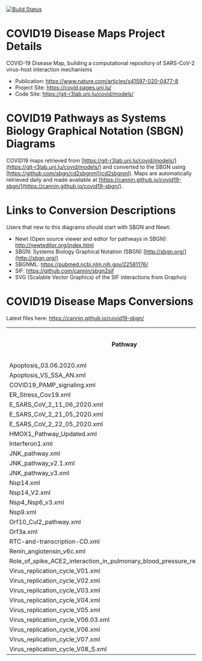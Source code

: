 [![Build Status](https://travis-ci.org/cannin/covid19-sbgn.svg?branch=master)](https://travis-ci.org/cannin/covid19-sbgn)

# COVID19 Disease Maps Project Details 

COVID-19 Disease Map, building a computational repository of SARS-CoV-2 virus-host interaction mechanisms

* Publication: https://www.nature.com/articles/s41597-020-0477-8
* Project Site: https://covid.pages.uni.lu/
* Code Site: https://git-r3lab.uni.lu/covid/models/

# COVID19 Pathways as Systems Biology Graphical Notation (SBGN) Diagrams

COVID19 maps retrieved from [https://git-r3lab.uni.lu/covid/models/](https://git-r3lab.uni.lu/covid/models/) and converted to the SBGN using [https://github.com/sbgn/cd2sbgnml](cd2sbgnml). Maps are automatically retrieved daily and made available at [https://cannin.github.io/covid19-sbgn/](https://cannin.github.io/covid19-sbgn/). 

# Links to Conversion Descriptions

Users that new to this diagrams should start with SBGN and Newt: 

* Newt (Open source viewer and editor for pathways in SBGN): http://newteditor.org/index.html 
* SBGN: Systems Biology Graphical Notation (SBGN) [http://sbgn.org/](http://sbgn.org/)
* SBGNML: https://pubmed.ncbi.nlm.nih.gov/22581176/
* SIF: https://github.com/cannin/sbgn2sif
* SVG (Scalable Vector Graphics) of the SIF interactions from Graphviz

# COVID19 Disease Maps Conversions 

Latest files here: https://cannin.github.io/covid19-sbgn/

<table><tr><th>Pathway</th><th>SBGNML</th><th>SIF</th><th>Newt (SBGN Web Editor)</th><th>SVG (SIF)</th></tr><tr><td>Apoptosis_03.06.2020.xml</td><td><a href="https://cannin.github.io/covid19-sbgn/Apoptosis_03.06.2020.xml.sbgn" target="_blank" rel="noopener noreferrer">SBGNML</a></td><td><a href="https://cannin.github.io/covid19-sbgn/Apoptosis_03.06.2020.xml_simplified.sif" target="_blank" rel="noopener noreferrer">SIF</a></td><td><a href="http://web.newteditor.org/?URL=https://cannin.github.io/covid19-sbgn/Apoptosis_03.06.2020.xml.sbgn" target="_blank" rel="noopener noreferrer">Newt</a></td><td><a href="https://cannin.github.io/covid19-sbgn/Apoptosis_03.06.2020.xml_projected.svg" target="_blank" rel="noopener noreferrer">SVG</a></td></tr><tr><td>Apoptosis_VS_SSA_AN.xml</td><td><a href="https://cannin.github.io/covid19-sbgn/Apoptosis_VS_SSA_AN.xml.sbgn" target="_blank" rel="noopener noreferrer">SBGNML</a></td><td><a href="https://cannin.github.io/covid19-sbgn/Apoptosis_VS_SSA_AN.xml_simplified.sif" target="_blank" rel="noopener noreferrer">SIF</a></td><td><a href="http://web.newteditor.org/?URL=https://cannin.github.io/covid19-sbgn/Apoptosis_VS_SSA_AN.xml.sbgn" target="_blank" rel="noopener noreferrer">Newt</a></td><td><a href="https://cannin.github.io/covid19-sbgn/Apoptosis_VS_SSA_AN.xml_projected.svg" target="_blank" rel="noopener noreferrer">SVG</a></td></tr><tr><td>COVID19_PAMP_signaling.xml</td><td><a href="https://cannin.github.io/covid19-sbgn/COVID19_PAMP_signaling.xml.sbgn" target="_blank" rel="noopener noreferrer">SBGNML</a></td><td><a href="https://cannin.github.io/covid19-sbgn/COVID19_PAMP_signaling.xml_simplified.sif" target="_blank" rel="noopener noreferrer">SIF</a></td><td><a href="http://web.newteditor.org/?URL=https://cannin.github.io/covid19-sbgn/COVID19_PAMP_signaling.xml.sbgn" target="_blank" rel="noopener noreferrer">Newt</a></td><td><a href="https://cannin.github.io/covid19-sbgn/COVID19_PAMP_signaling.xml_projected.svg" target="_blank" rel="noopener noreferrer">SVG</a></td></tr><tr><td>ER_Stress_Cov19.xml</td><td><a href="https://cannin.github.io/covid19-sbgn/ER_Stress_Cov19.xml.sbgn" target="_blank" rel="noopener noreferrer">SBGNML</a></td><td><a href="https://cannin.github.io/covid19-sbgn/ER_Stress_Cov19.xml_simplified.sif" target="_blank" rel="noopener noreferrer">SIF</a></td><td><a href="http://web.newteditor.org/?URL=https://cannin.github.io/covid19-sbgn/ER_Stress_Cov19.xml.sbgn" target="_blank" rel="noopener noreferrer">Newt</a></td><td><a href="https://cannin.github.io/covid19-sbgn/ER_Stress_Cov19.xml_projected.svg" target="_blank" rel="noopener noreferrer">SVG</a></td></tr><tr><td>E_SARS_CoV_2_11_06_2020.xml</td><td><a href="https://cannin.github.io/covid19-sbgn/E_SARS_CoV_2_11_06_2020.xml.sbgn" target="_blank" rel="noopener noreferrer">SBGNML</a></td><td><a href="https://cannin.github.io/covid19-sbgn/E_SARS_CoV_2_11_06_2020.xml_simplified.sif" target="_blank" rel="noopener noreferrer">SIF</a></td><td><a href="http://web.newteditor.org/?URL=https://cannin.github.io/covid19-sbgn/E_SARS_CoV_2_11_06_2020.xml.sbgn" target="_blank" rel="noopener noreferrer">Newt</a></td><td><a href="https://cannin.github.io/covid19-sbgn/E_SARS_CoV_2_11_06_2020.xml_projected.svg" target="_blank" rel="noopener noreferrer">SVG</a></td></tr><tr><td>E_SARS_CoV_2_21_05_2020.xml</td><td><a href="https://cannin.github.io/covid19-sbgn/E_SARS_CoV_2_21_05_2020.xml.sbgn" target="_blank" rel="noopener noreferrer">SBGNML</a></td><td><a href="https://cannin.github.io/covid19-sbgn/E_SARS_CoV_2_21_05_2020.xml_simplified.sif" target="_blank" rel="noopener noreferrer">SIF</a></td><td><a href="http://web.newteditor.org/?URL=https://cannin.github.io/covid19-sbgn/E_SARS_CoV_2_21_05_2020.xml.sbgn" target="_blank" rel="noopener noreferrer">Newt</a></td><td><a href="https://cannin.github.io/covid19-sbgn/E_SARS_CoV_2_21_05_2020.xml_projected.svg" target="_blank" rel="noopener noreferrer">SVG</a></td></tr><tr><td>E_SARS_CoV_2_22_05_2020.xml</td><td><a href="https://cannin.github.io/covid19-sbgn/E_SARS_CoV_2_22_05_2020.xml.sbgn" target="_blank" rel="noopener noreferrer">SBGNML</a></td><td><a href="https://cannin.github.io/covid19-sbgn/E_SARS_CoV_2_22_05_2020.xml_simplified.sif" target="_blank" rel="noopener noreferrer">SIF</a></td><td><a href="http://web.newteditor.org/?URL=https://cannin.github.io/covid19-sbgn/E_SARS_CoV_2_22_05_2020.xml.sbgn" target="_blank" rel="noopener noreferrer">Newt</a></td><td><a href="https://cannin.github.io/covid19-sbgn/E_SARS_CoV_2_22_05_2020.xml_projected.svg" target="_blank" rel="noopener noreferrer">SVG</a></td></tr><tr><td>HMOX1_Pathway_Updated.xml</td><td><a href="https://cannin.github.io/covid19-sbgn/HMOX1_Pathway_Updated.xml.sbgn" target="_blank" rel="noopener noreferrer">SBGNML</a></td><td><a href="https://cannin.github.io/covid19-sbgn/HMOX1_Pathway_Updated.xml_simplified.sif" target="_blank" rel="noopener noreferrer">SIF</a></td><td><a href="http://web.newteditor.org/?URL=https://cannin.github.io/covid19-sbgn/HMOX1_Pathway_Updated.xml.sbgn" target="_blank" rel="noopener noreferrer">Newt</a></td><td><a href="https://cannin.github.io/covid19-sbgn/HMOX1_Pathway_Updated.xml_projected.svg" target="_blank" rel="noopener noreferrer">SVG</a></td></tr><tr><td>Interferon1.xml</td><td><a href="https://cannin.github.io/covid19-sbgn/Interferon1.xml.sbgn" target="_blank" rel="noopener noreferrer">SBGNML</a></td><td><a href="https://cannin.github.io/covid19-sbgn/Interferon1.xml_simplified.sif" target="_blank" rel="noopener noreferrer">SIF</a></td><td><a href="http://web.newteditor.org/?URL=https://cannin.github.io/covid19-sbgn/Interferon1.xml.sbgn" target="_blank" rel="noopener noreferrer">Newt</a></td><td><a href="https://cannin.github.io/covid19-sbgn/Interferon1.xml_projected.svg" target="_blank" rel="noopener noreferrer">SVG</a></td></tr><tr><td>JNK_pathway.xml</td><td><a href="https://cannin.github.io/covid19-sbgn/JNK_pathway.xml.sbgn" target="_blank" rel="noopener noreferrer">SBGNML</a></td><td><a href="https://cannin.github.io/covid19-sbgn/JNK_pathway.xml_simplified.sif" target="_blank" rel="noopener noreferrer">SIF</a></td><td><a href="http://web.newteditor.org/?URL=https://cannin.github.io/covid19-sbgn/JNK_pathway.xml.sbgn" target="_blank" rel="noopener noreferrer">Newt</a></td><td><a href="https://cannin.github.io/covid19-sbgn/JNK_pathway.xml_projected.svg" target="_blank" rel="noopener noreferrer">SVG</a></td></tr><tr><td>JNK_pathway_v2.1.xml</td><td><a href="https://cannin.github.io/covid19-sbgn/JNK_pathway_v2.1.xml.sbgn" target="_blank" rel="noopener noreferrer">SBGNML</a></td><td><a href="https://cannin.github.io/covid19-sbgn/JNK_pathway_v2.1.xml_simplified.sif" target="_blank" rel="noopener noreferrer">SIF</a></td><td><a href="http://web.newteditor.org/?URL=https://cannin.github.io/covid19-sbgn/JNK_pathway_v2.1.xml.sbgn" target="_blank" rel="noopener noreferrer">Newt</a></td><td><a href="https://cannin.github.io/covid19-sbgn/JNK_pathway_v2.1.xml_projected.svg" target="_blank" rel="noopener noreferrer">SVG</a></td></tr><tr><td>JNK_pathway_v3.xml</td><td><a href="https://cannin.github.io/covid19-sbgn/JNK_pathway_v3.xml.sbgn" target="_blank" rel="noopener noreferrer">SBGNML</a></td><td><a href="https://cannin.github.io/covid19-sbgn/JNK_pathway_v3.xml_simplified.sif" target="_blank" rel="noopener noreferrer">SIF</a></td><td><a href="http://web.newteditor.org/?URL=https://cannin.github.io/covid19-sbgn/JNK_pathway_v3.xml.sbgn" target="_blank" rel="noopener noreferrer">Newt</a></td><td><a href="https://cannin.github.io/covid19-sbgn/JNK_pathway_v3.xml_projected.svg" target="_blank" rel="noopener noreferrer">SVG</a></td></tr><tr><td>Nsp14.xml</td><td><a href="https://cannin.github.io/covid19-sbgn/Nsp14.xml.sbgn" target="_blank" rel="noopener noreferrer">SBGNML</a></td><td><a href="https://cannin.github.io/covid19-sbgn/Nsp14.xml_simplified.sif" target="_blank" rel="noopener noreferrer">SIF</a></td><td><a href="http://web.newteditor.org/?URL=https://cannin.github.io/covid19-sbgn/Nsp14.xml.sbgn" target="_blank" rel="noopener noreferrer">Newt</a></td><td><a href="https://cannin.github.io/covid19-sbgn/Nsp14.xml_projected.svg" target="_blank" rel="noopener noreferrer">SVG</a></td></tr><tr><td>Nsp14_V2.xml</td><td><a href="https://cannin.github.io/covid19-sbgn/Nsp14_V2.xml.sbgn" target="_blank" rel="noopener noreferrer">SBGNML</a></td><td><a href="https://cannin.github.io/covid19-sbgn/Nsp14_V2.xml_simplified.sif" target="_blank" rel="noopener noreferrer">SIF</a></td><td><a href="http://web.newteditor.org/?URL=https://cannin.github.io/covid19-sbgn/Nsp14_V2.xml.sbgn" target="_blank" rel="noopener noreferrer">Newt</a></td><td><a href="https://cannin.github.io/covid19-sbgn/Nsp14_V2.xml_projected.svg" target="_blank" rel="noopener noreferrer">SVG</a></td></tr><tr><td>Nsp4_Nsp6_v3.xml</td><td><a href="https://cannin.github.io/covid19-sbgn/Nsp4_Nsp6_v3.xml.sbgn" target="_blank" rel="noopener noreferrer">SBGNML</a></td><td><a href="https://cannin.github.io/covid19-sbgn/Nsp4_Nsp6_v3.xml_simplified.sif" target="_blank" rel="noopener noreferrer">SIF</a></td><td><a href="http://web.newteditor.org/?URL=https://cannin.github.io/covid19-sbgn/Nsp4_Nsp6_v3.xml.sbgn" target="_blank" rel="noopener noreferrer">Newt</a></td><td><a href="https://cannin.github.io/covid19-sbgn/Nsp4_Nsp6_v3.xml_projected.svg" target="_blank" rel="noopener noreferrer">SVG</a></td></tr><tr><td>Nsp9.xml</td><td><a href="https://cannin.github.io/covid19-sbgn/Nsp9.xml.sbgn" target="_blank" rel="noopener noreferrer">SBGNML</a></td><td><a href="https://cannin.github.io/covid19-sbgn/Nsp9.xml_simplified.sif" target="_blank" rel="noopener noreferrer">SIF</a></td><td><a href="http://web.newteditor.org/?URL=https://cannin.github.io/covid19-sbgn/Nsp9.xml.sbgn" target="_blank" rel="noopener noreferrer">Newt</a></td><td><a href="https://cannin.github.io/covid19-sbgn/Nsp9.xml_projected.svg" target="_blank" rel="noopener noreferrer">SVG</a></td></tr><tr><td>Orf10_Cul2_pathway.xml</td><td><a href="https://cannin.github.io/covid19-sbgn/Orf10_Cul2_pathway.xml.sbgn" target="_blank" rel="noopener noreferrer">SBGNML</a></td><td><a href="https://cannin.github.io/covid19-sbgn/Orf10_Cul2_pathway.xml_simplified.sif" target="_blank" rel="noopener noreferrer">SIF</a></td><td><a href="http://web.newteditor.org/?URL=https://cannin.github.io/covid19-sbgn/Orf10_Cul2_pathway.xml.sbgn" target="_blank" rel="noopener noreferrer">Newt</a></td><td><a href="https://cannin.github.io/covid19-sbgn/Orf10_Cul2_pathway.xml_projected.svg" target="_blank" rel="noopener noreferrer">SVG</a></td></tr><tr><td>Orf3a.xml</td><td><a href="https://cannin.github.io/covid19-sbgn/Orf3a.xml.sbgn" target="_blank" rel="noopener noreferrer">SBGNML</a></td><td><a href="https://cannin.github.io/covid19-sbgn/Orf3a.xml_simplified.sif" target="_blank" rel="noopener noreferrer">SIF</a></td><td><a href="http://web.newteditor.org/?URL=https://cannin.github.io/covid19-sbgn/Orf3a.xml.sbgn" target="_blank" rel="noopener noreferrer">Newt</a></td><td><a href="https://cannin.github.io/covid19-sbgn/Orf3a.xml_projected.svg" target="_blank" rel="noopener noreferrer">SVG</a></td></tr><tr><td>RTC-and-transcription-CD.xml</td><td><a href="https://cannin.github.io/covid19-sbgn/RTC-and-transcription-CD.xml.sbgn" target="_blank" rel="noopener noreferrer">SBGNML</a></td><td><a href="https://cannin.github.io/covid19-sbgn/RTC-and-transcription-CD.xml_simplified.sif" target="_blank" rel="noopener noreferrer">SIF</a></td><td><a href="http://web.newteditor.org/?URL=https://cannin.github.io/covid19-sbgn/RTC-and-transcription-CD.xml.sbgn" target="_blank" rel="noopener noreferrer">Newt</a></td><td><a href="https://cannin.github.io/covid19-sbgn/RTC-and-transcription-CD.xml_projected.svg" target="_blank" rel="noopener noreferrer">SVG</a></td></tr><tr><td>Renin_angiotensin_v6c.xml</td><td><a href="https://cannin.github.io/covid19-sbgn/Renin_angiotensin_v6c.xml.sbgn" target="_blank" rel="noopener noreferrer">SBGNML</a></td><td><a href="https://cannin.github.io/covid19-sbgn/Renin_angiotensin_v6c.xml_simplified.sif" target="_blank" rel="noopener noreferrer">SIF</a></td><td><a href="http://web.newteditor.org/?URL=https://cannin.github.io/covid19-sbgn/Renin_angiotensin_v6c.xml.sbgn" target="_blank" rel="noopener noreferrer">Newt</a></td><td><a href="https://cannin.github.io/covid19-sbgn/Renin_angiotensin_v6c.xml_projected.svg" target="_blank" rel="noopener noreferrer">SVG</a></td></tr><tr><td>Role_of_spike_ACE2_interaction_in_pulmonary_blood_pressure_regulation_v3.xml</td><td><a href="https://cannin.github.io/covid19-sbgn/Role_of_spike_ACE2_interaction_in_pulmonary_blood_pressure_regulation_v3.xml.sbgn" target="_blank" rel="noopener noreferrer">SBGNML</a></td><td><a href="https://cannin.github.io/covid19-sbgn/Role_of_spike_ACE2_interaction_in_pulmonary_blood_pressure_regulation_v3.xml_simplified.sif" target="_blank" rel="noopener noreferrer">SIF</a></td><td><a href="http://web.newteditor.org/?URL=https://cannin.github.io/covid19-sbgn/Role_of_spike_ACE2_interaction_in_pulmonary_blood_pressure_regulation_v3.xml.sbgn" target="_blank" rel="noopener noreferrer">Newt</a></td><td><a href="https://cannin.github.io/covid19-sbgn/Role_of_spike_ACE2_interaction_in_pulmonary_blood_pressure_regulation_v3.xml_projected.svg" target="_blank" rel="noopener noreferrer">SVG</a></td></tr><tr><td>Virus_replication_cycle_V01.xml</td><td><a href="https://cannin.github.io/covid19-sbgn/Virus_replication_cycle_V01.xml.sbgn" target="_blank" rel="noopener noreferrer">SBGNML</a></td><td><a href="https://cannin.github.io/covid19-sbgn/Virus_replication_cycle_V01.xml_simplified.sif" target="_blank" rel="noopener noreferrer">SIF</a></td><td><a href="http://web.newteditor.org/?URL=https://cannin.github.io/covid19-sbgn/Virus_replication_cycle_V01.xml.sbgn" target="_blank" rel="noopener noreferrer">Newt</a></td><td><a href="https://cannin.github.io/covid19-sbgn/Virus_replication_cycle_V01.xml_projected.svg" target="_blank" rel="noopener noreferrer">SVG</a></td></tr><tr><td>Virus_replication_cycle_V02.xml</td><td><a href="https://cannin.github.io/covid19-sbgn/Virus_replication_cycle_V02.xml.sbgn" target="_blank" rel="noopener noreferrer">SBGNML</a></td><td><a href="https://cannin.github.io/covid19-sbgn/Virus_replication_cycle_V02.xml_simplified.sif" target="_blank" rel="noopener noreferrer">SIF</a></td><td><a href="http://web.newteditor.org/?URL=https://cannin.github.io/covid19-sbgn/Virus_replication_cycle_V02.xml.sbgn" target="_blank" rel="noopener noreferrer">Newt</a></td><td><a href="https://cannin.github.io/covid19-sbgn/Virus_replication_cycle_V02.xml_projected.svg" target="_blank" rel="noopener noreferrer">SVG</a></td></tr><tr><td>Virus_replication_cycle_V03.xml</td><td><a href="https://cannin.github.io/covid19-sbgn/Virus_replication_cycle_V03.xml.sbgn" target="_blank" rel="noopener noreferrer">SBGNML</a></td><td><a href="https://cannin.github.io/covid19-sbgn/Virus_replication_cycle_V03.xml_simplified.sif" target="_blank" rel="noopener noreferrer">SIF</a></td><td><a href="http://web.newteditor.org/?URL=https://cannin.github.io/covid19-sbgn/Virus_replication_cycle_V03.xml.sbgn" target="_blank" rel="noopener noreferrer">Newt</a></td><td><a href="https://cannin.github.io/covid19-sbgn/Virus_replication_cycle_V03.xml_projected.svg" target="_blank" rel="noopener noreferrer">SVG</a></td></tr><tr><td>Virus_replication_cycle_V04.xml</td><td><a href="https://cannin.github.io/covid19-sbgn/Virus_replication_cycle_V04.xml.sbgn" target="_blank" rel="noopener noreferrer">SBGNML</a></td><td><a href="https://cannin.github.io/covid19-sbgn/Virus_replication_cycle_V04.xml_simplified.sif" target="_blank" rel="noopener noreferrer">SIF</a></td><td><a href="http://web.newteditor.org/?URL=https://cannin.github.io/covid19-sbgn/Virus_replication_cycle_V04.xml.sbgn" target="_blank" rel="noopener noreferrer">Newt</a></td><td><a href="https://cannin.github.io/covid19-sbgn/Virus_replication_cycle_V04.xml_projected.svg" target="_blank" rel="noopener noreferrer">SVG</a></td></tr><tr><td>Virus_replication_cycle_V05.xml</td><td><a href="https://cannin.github.io/covid19-sbgn/Virus_replication_cycle_V05.xml.sbgn" target="_blank" rel="noopener noreferrer">SBGNML</a></td><td><a href="https://cannin.github.io/covid19-sbgn/Virus_replication_cycle_V05.xml_simplified.sif" target="_blank" rel="noopener noreferrer">SIF</a></td><td><a href="http://web.newteditor.org/?URL=https://cannin.github.io/covid19-sbgn/Virus_replication_cycle_V05.xml.sbgn" target="_blank" rel="noopener noreferrer">Newt</a></td><td><a href="https://cannin.github.io/covid19-sbgn/Virus_replication_cycle_V05.xml_projected.svg" target="_blank" rel="noopener noreferrer">SVG</a></td></tr><tr><td>Virus_replication_cycle_V06.03.xml</td><td><a href="https://cannin.github.io/covid19-sbgn/Virus_replication_cycle_V06.03.xml.sbgn" target="_blank" rel="noopener noreferrer">SBGNML</a></td><td><a href="https://cannin.github.io/covid19-sbgn/Virus_replication_cycle_V06.03.xml_simplified.sif" target="_blank" rel="noopener noreferrer">SIF</a></td><td><a href="http://web.newteditor.org/?URL=https://cannin.github.io/covid19-sbgn/Virus_replication_cycle_V06.03.xml.sbgn" target="_blank" rel="noopener noreferrer">Newt</a></td><td><a href="https://cannin.github.io/covid19-sbgn/Virus_replication_cycle_V06.03.xml_projected.svg" target="_blank" rel="noopener noreferrer">SVG</a></td></tr><tr><td>Virus_replication_cycle_V06.xml</td><td><a href="https://cannin.github.io/covid19-sbgn/Virus_replication_cycle_V06.xml.sbgn" target="_blank" rel="noopener noreferrer">SBGNML</a></td><td><a href="https://cannin.github.io/covid19-sbgn/Virus_replication_cycle_V06.xml_simplified.sif" target="_blank" rel="noopener noreferrer">SIF</a></td><td><a href="http://web.newteditor.org/?URL=https://cannin.github.io/covid19-sbgn/Virus_replication_cycle_V06.xml.sbgn" target="_blank" rel="noopener noreferrer">Newt</a></td><td><a href="https://cannin.github.io/covid19-sbgn/Virus_replication_cycle_V06.xml_projected.svg" target="_blank" rel="noopener noreferrer">SVG</a></td></tr><tr><td>Virus_replication_cycle_V07.xml</td><td><a href="https://cannin.github.io/covid19-sbgn/Virus_replication_cycle_V07.xml.sbgn" target="_blank" rel="noopener noreferrer">SBGNML</a></td><td><a href="https://cannin.github.io/covid19-sbgn/Virus_replication_cycle_V07.xml_simplified.sif" target="_blank" rel="noopener noreferrer">SIF</a></td><td><a href="http://web.newteditor.org/?URL=https://cannin.github.io/covid19-sbgn/Virus_replication_cycle_V07.xml.sbgn" target="_blank" rel="noopener noreferrer">Newt</a></td><td><a href="https://cannin.github.io/covid19-sbgn/Virus_replication_cycle_V07.xml_projected.svg" target="_blank" rel="noopener noreferrer">SVG</a></td></tr><tr><td>Virus_replication_cycle_V08_S.xml</td><td><a href="https://cannin.github.io/covid19-sbgn/Virus_replication_cycle_V08_S.xml.sbgn" target="_blank" rel="noopener noreferrer">SBGNML</a></td><td><a href="https://cannin.github.io/covid19-sbgn/Virus_replication_cycle_V08_S.xml_simplified.sif" target="_blank" rel="noopener noreferrer">SIF</a></td><td><a href="http://web.newteditor.org/?URL=https://cannin.github.io/covid19-sbgn/Virus_replication_cycle_V08_S.xml.sbgn" target="_blank" rel="noopener noreferrer">Newt</a></td><td><a href="https://cannin.github.io/covid19-sbgn/Virus_replication_cycle_V08_S.xml_projected.svg" target="_blank" rel="noopener noreferrer">SVG</a></td></tr></table>
